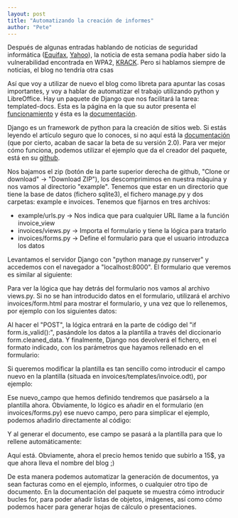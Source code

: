```yaml
---
layout: post
title: "Automatizando la creación de informes"
author: "Pete"
---
```


Después de algunas entradas hablando de noticias de seguridad informática ([Equifax](https://livefromsec.github.io/2017-09-08/equifax-hackeado), [Yahoo](https://livefromsec.github.io/2017-10-06/mas-bases-de-datos-comprometidas)), la noticia de esta semana podía haber sido la vulnerabilidad encontrada en WPA2, [KRACK](https://www.reddit.com/r/netsec/comments/76onkk/the_krack_attack_info_will_be_available_here/). Pero si hablamos siempre de noticias, el blog no tendría otra csas

Así que voy a utilizar de nuevo el blog como libreta para apuntar las cosas importantes, y voy a hablar de automatizar el trabajo utilizando python y LibreOffice. Hay un paquete de Django que nos facilitará la tarea: templated-docs. Esta es la página en la que su autor presenta el [funcionamiento](http://morozov.ca/django-pdf-msword-excel-templates.html) y ésta es la [documentación](https://templated-docs.readthedocs.io/en/latest/).

Django es un framework de python para la creación de sitios web. Si estás leyendo el artículo seguro que lo conoces, si no aquí está la [documentación](https://www.djangoproject.com/) (que por cierto, acaban de sacar la beta de su versión 2.0). Para ver mejor cómo funciona, podemos utilizar el ejemplo que da el creador del paquete, está en su [github](https://github.com/alexmorozov/templated-docs/tree/master/example). 

Nos bajamos el zip (botón de la parte superior derecha de github, "Clone or download" -> "Download ZIP"), los descomprimimos en nuestra máquina y nos vamos al directorio "example". Tenemos que estar en un directorio que tiene la base de datos (fichero sqlite3), el fichero manage.py y dos carpetas: example e invoices. Tenemos que fijarnos en tres archivos:
- example/urls.py -> Nos indica que para cualquier URL llame a la función invoice_view 
- invoices/views.py -> Importa el formulario y tiene la lógica para tratarlo
- invoices/forms.py -> Define el formulario para que el usuario introduzca los datos

Levantamos el servidor Django con "python manage.py runserver" y accedemos con el navegador a "localhost:8000". El formulario que veremos es similar al siguiente:



Para ver la lógica que hay detrás del formulario nos vamos al archivo views.py. Si no se han introducido datos en el formulario, utilizará el archivo invoices/form.html para mostrar el formulario, y una vez que lo rellenemos, por ejemplo con los siguientes datos:



Al hacer el "POST", la lógica entrará en la parte de código del "if form.is_valid():", pasándole los datos a la plantilla a través del diccionario form.cleaned_data. Y finalmente, Django nos devolverá el fichero, en el formato indicado, con los parámetros que hayamos rellenado en el formulario:


Si queremos modificar la plantilla es tan sencillo como introducir el campo nuevo en la plantilla (situada en invoices/templates/invoice.odt), por ejemplo:


Ese nuevo_campo que hemos definido tendremos que pasárselo a la plantilla ahora. Obviamente, lo lógico es añadir en el formulario (en invoices/forms.py) ese nuevo campo, pero para simplicar el ejemplo, podemos añadirlo directamente al código:


Y al generar el documento, ese campo se pasará a la plantilla para que lo rellene automáticamente:


Aquí está. Obviamente, ahora el precio hemos tenido que subirlo a 15$, ya que ahora lleva el nombre del blog ;)

De esta manera podemos automatizar la generación de documentos, ya sean facturas como en el ejemplo, informes, o cualquier otro tipo de documento. En  la documentación del paquete se muestra cómo introducir bucles for, para poder añadir listas de objetos, imágenes, así como cómo podemos hacer para generar hojas de cálculo o presentaciones.

